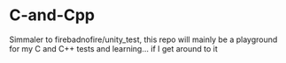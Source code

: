# C-and-Cpp
Simmaler to firebadnofire/unity_test, this repo will mainly be a playground for my C and C++ tests and learning... if I get around to it
